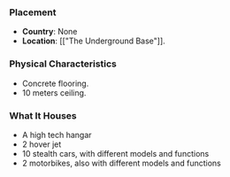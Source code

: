 ### Placement
- **Country**: None
- **Location**: [["The Underground Base"]].  

### Physical Characteristics
- Concrete flooring.
- 10 meters ceiling.

### What It Houses
- A high tech hangar
- 2 hover jet
- 10 stealth cars, with different models and functions
- 2 motorbikes, also with different models and functions